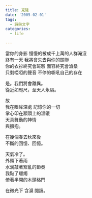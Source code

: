 ```yaml
---
title: 克隆
date: '2005-02-01'
tags:
  - 詩與文字
categories:
  - life

---
```

當你的身影 慢慢的被成千上萬的人群淹沒  
終有一天 我將會失去與你的關聯  
你的衣衫終究會斑駁 面容終究會滄桑  
只剩啞啞的聲音 不停的嘶吼自己的存在  
  
是。我們將會離異。  
從近如咫尺，至天人永隔。  
  
故  
我在眼眸深處 記憶你的一切  
掌心印在額頭上的溫暖  
天真舞動的神情  
與擁抱。  
  
在幾個春去秋來後  
不斷的回憶、回憶。  
  
天氣冷了。  
外頭下著雨  
水滴敲著絮亂的節奏  
我點了蠟燭  
倚著半開的木頭格門  
  
在微光下 含淚 閱讀。
